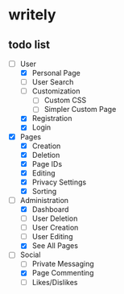 # writely
## todo list
- [ ] User
  - [x] Personal Page
  - [ ] User Search
  - [ ] Customization
    - [ ] Custom CSS
    - [ ] Simpler Custom Page
  - [x] Registration
  - [x] Login
- [x] Pages
  - [x] Creation
  - [x] Deletion
  - [x] Page IDs
  - [x] Editing
  - [x] Privacy Settings
  - [x] Sorting
- [ ] Administration
  - [x] Dashboard
  - [ ] User Deletion
  - [ ] User Creation
  - [ ] User Editing
  - [x] See All Pages
- [ ] Social
  - [ ] Private Messaging
  - [x] Page Commenting
  - [ ] Likes/Dislikes